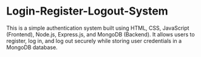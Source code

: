 # Login-Register-Logout-System
This is a simple authentication system built using HTML, CSS, JavaScript (Frontend), Node.js, Express.js, and MongoDB (Backend). It allows users to register, log in, and log out securely while storing user credentials in a MongoDB database.
